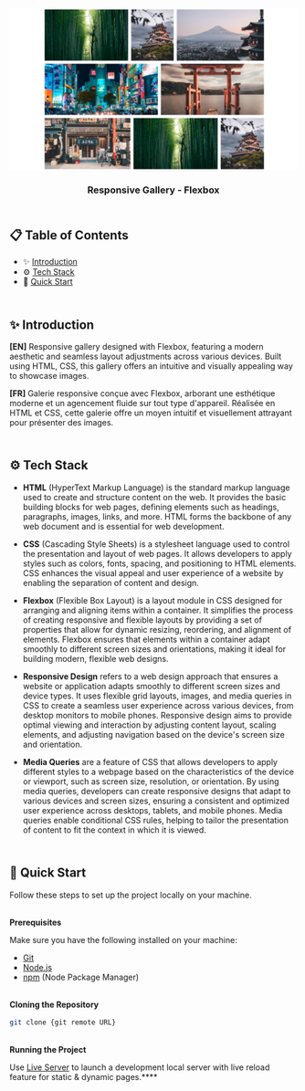 <div align="center">
    <a href="https://responsive-gallery-fv.netlify.app" target="_blank">
      <img src="design/preview.webp" alt="Project Banner">
    </a>
  <h3 align="center">Responsive Gallery - Flexbox</h3>
</div>

##  <br /> 📋 <a name="table">Table of Contents</a>

- ✨ [Introduction](#introduction)
- ⚙️ [Tech Stack](#tech-stack)
- 🚀 [Quick Start](#quick-start)

##  <br /> <a name="introduction">✨ Introduction</a>

**[EN]** Responsive gallery designed with Flexbox, featuring a modern aesthetic and seamless layout adjustments across various devices. Built using HTML, CSS, this gallery offers an intuitive and visually appealing way to showcase images.

**[FR]** Galerie responsive conçue avec Flexbox, arborant une esthétique moderne et un agencement fluide sur tout type d'appareil. Réalisée en HTML et CSS, cette galerie offre un moyen intuitif et visuellement attrayant pour présenter des images.

##  <br /> <a name="tech-stack">⚙️ Tech Stack</a>

- **HTML** (HyperText Markup Language) is the standard markup language used to create and structure content on the web. It provides the basic building blocks for web pages, defining elements such as headings, paragraphs, images, links, and more. HTML forms the backbone of any web document and is essential for web development.
  
- **CSS** (Cascading Style Sheets) is a stylesheet language used to control the presentation and layout of web pages. It allows developers to apply styles such as colors, fonts, spacing, and positioning to HTML elements. CSS enhances the visual appeal and user experience of a website by enabling the separation of content and design.
  
- **Flexbox** (Flexible Box Layout) is a layout module in CSS designed for arranging and aligning items within a container. It simplifies the process of creating responsive and flexible layouts by providing a set of properties that allow for dynamic resizing, reordering, and alignment of elements. Flexbox ensures that elements within a container adapt smoothly to different screen sizes and orientations, making it ideal for building modern, flexible web designs.

- **Responsive Design** refers to a web design approach that ensures a website or application adapts smoothly to different screen sizes and device types. It uses flexible grid layouts, images, and media queries in CSS to create a seamless user experience across various devices, from desktop monitors to mobile phones. Responsive design aims to provide optimal viewing and interaction by adjusting content layout, scaling elements, and adjusting navigation based on the device's screen size and orientation.

- **Media Queries** are a feature of CSS that allows developers to apply different styles to a webpage based on the characteristics of the device or viewport, such as screen size, resolution, or orientation. By using media queries, developers can create responsive designs that adapt to various devices and screen sizes, ensuring a consistent and optimized user experience across desktops, tablets, and mobile phones. Media queries enable conditional CSS rules, helping to tailor the presentation of content to fit the context in which it is viewed.

## <br /> <a name="quick-start">🚀 Quick Start</a>

Follow these steps to set up the project locally on your machine.

<br/>**Prerequisites**

Make sure you have the following installed on your machine:

- [Git](https://git-scm.com/)
- [Node.js](https://nodejs.org/en)
- [npm](https://www.npmjs.com/) (Node Package Manager)

<br/>**Cloning the Repository**

```bash
git clone {git remote URL}
```

<br/>**Running the Project**

Use [Live Server](https://marketplace.visualstudio.com/items?itemName=ritwickdey.LiveServer)
to launch a development local server with live reload feature for static & dynamic pages.****